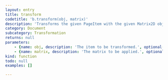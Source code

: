 ```yaml
---
layout: entry
title: transform
codetitle: 'b.transform(obj, matrix)'
description: 'Transforms the given PageItem with the given Matrix2D object.'
category: Document
subcategory: Transformation
returns: null
parameters:
    - {name: obj, description: 'The item to be transformed.', optional: false, type: [PageItem]}
    - {name: matrix, description: 'The matrix to be applied.', optional: false, type: [Matrix2D]}
kind: function
todo: null
examples: []

---
```

